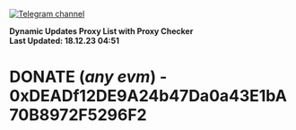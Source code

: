 [![Telegram channel](https://img.shields.io/endpoint?url=https://runkit.io/damiankrawczyk/telegram-badge/branches/master?url=https://t.me/n4z4v0d)](https://t.me/n4z4v0d) 

**Dynamic Updates Proxy List with Proxy Checker**  
**Last Updated: 18.12.23 04:51**

# DONATE (_any evm_) - 0xDEADf12DE9A24b47Da0a43E1bA70B8972F5296F2
